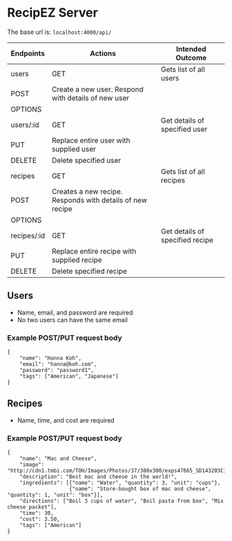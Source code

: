 # RecipEZ Server
The base url is:
`localhost:4000/api/` 

Endpoints | Actions | Intended Outcome 
--- | --- | --- 
users | GET | Gets list of all users 
 | POST | Create a new user. Respond with details of new user
 | OPTIONS | 
users/:id | GET | Get details of specified user 
 | PUT | Replace entire user with supplied user 
 | DELETE | Delete specified user 
recipes | GET | Gets list of all recipes 
 | POST | Creates a new recipe. Responds with details of new recipe 
 | OPTIONS | 
recipes/:id | GET | Get details of specified recipe 
 | PUT | Replace entire recipe with supplied recipe 
 | DELETE | Delete specified recipe 

## Users
* Name, email, and password are required
* No two users can have the same email

### Example POST/PUT request body
```
{
    "name": "Hanna Koh",
    "email": "hanna@koh.com",
    "password": "password1",
    "tags": ["American", "Japanese"]
}
```

## Recipes
* Name, time, and cost are required

### Example POST/PUT request body
```
{
    "name": "Mac and Cheese",
    "image": "http://cdn1.tmbi.com/TOH/Images/Photos/37/300x300/exps47665_SD143203C10_24_5b.jpg",
    "description": "Best mac and cheese in the world!",
    "ingredients": [{"name": "Water", "quantity": 3, "unit": "cups"},
                    {"name": "Store-bought box of mac and cheese", "quantity": 1, "unit": "box"}],
    "directions": ["Boil 3 cups of water", "Boil pasta from box", "Mix cheese packet"],
    "time": 30,
    "cost": 3.50,
    "tags": ["American"]
}
```


